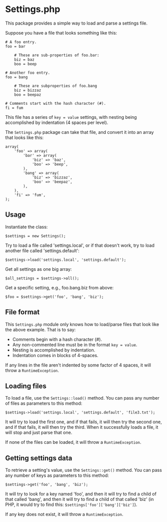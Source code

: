 Settings.php
============

This package provides a simple way to load and parse a settings file. 

Suppose you have a file that looks something like this:

    # A foo entry.
    foo = bar

        # These are sub-properties of foo.bar:
        biz = baz
        boo = beep

    # Another foo entry.
    foo = bang
 
        # These are subproperties of foo.bang
        biz = bizzaz
        boo = beepaz

    # Comments start with the hash character (#).
    fi = fum

This file has a series of `key = value` settings, with nesting being accomplished by indentation (4 spaces per level). 

The `Settings.php` package can take that file, and convert it into an array that looks like this:

    array(
        'foo' => array(
            'bar' => array(
                'biz' => 'baz',
                'boo' => 'beep',
            ),
            'bang' => array(
                'biz' => 'bizzaz',
                'boo' => 'beepaz',
            ),
        ),
        'fi' => 'fum',
    );


Usage
-----

Instantiate the class:

    $settings = new Settings();

Try to load a file called 'settings.local', or if that doesn't work, try to load another file called 'settings.default':

    $settings->load('settings.local', 'settings.default');

Get all settings as one big array:

    $all_settings = $settings->all();

Get a specific setting, e.g., foo.bang.biz from above:

    $foo = $settings->get('foo', 'bang', 'biz');

File format
-----------

This `Settings.php` module only knows how to load/parse files that look like the above example. That is to say:

* Comments begin with a hash character (#).
* Any non-commented line must be in the format `key = value`.
* Nesting is accomplished by indentation.
* Indentation comes in blocks of 4-spaces.

If any lines in the file aren't indented by some factor of 4 spaces, it will throw a `RuntimeException`.


Loading files
-------------

To load a file, use the `Settings::load()` method. You can pass any number of files as parameters to this method: 

    $settings->load('settings.local', 'settings.default', 'file3.txt');

It will try to load the first one, and if that fails, it will then try the second one, and if that fails, it will then try the third. When it successfully loads a file, it will stop and just parse that one.

If none of the files can be loaded, it will throw a `RuntimeException`. 


Getting settings data
---------------------

To retrieve a setting's value, use the `Settings::get()` method. You can pass any number of keys as parameters to this method:

    $settings->get('foo', 'bang', 'biz');

It will try to look for a key named 'foo', and then it will try to find a child of that called 'bang', and then it will try to find a child of that called 'biz' (in PHP, it would try to find this: `$settings['foo']['bang']['biz']`). 

If any key does not exist, it will throw a `RuntimeException`.
